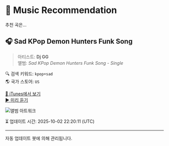 
# 🎵 Music Recommendation

추천 곡은...

## 🎧 Sad KPop Demon Hunters Funk Song  
> 아티스트: **Dj GG**  
> 앨범: _Sad KPop Demon Hunters Funk Song - Single_  

🔍 검색 키워드: `kpop+sad`  
🌎 국가 스토어: `US`

[🔗 iTunes에서 보기](https://music.apple.com/us/album/sad-kpop-demon-hunters-funk-song/1836603319?i=1836603500&uo=4)  
[▶️ 미리 듣기](https://audio-ssl.itunes.apple.com/itunes-assets/AudioPreview221/v4/87/7d/9b/877d9b64-bfb6-5c9f-6bdd-8e7a55239d43/mzaf_13982421670497043901.plus.aac.p.m4a)

![앨범 아트워크](https://is1-ssl.mzstatic.com/image/thumb/Music221/v4/4c/6a/ad/4c6aadc0-5778-6d52-6550-4a9f19ef0646/artwork.jpg/100x100bb.jpg)

⏳ 업데이트 시간: 2025-10-02 22:20:11 (UTC)

---
자동 업데이트 봇에 의해 관리됩니다.
